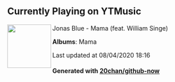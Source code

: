 ## Currently Playing on YTMusic

[<img align="left" width="100" src="https://lh3.googleusercontent.com/Z0Piw6xWbl7nl5swNnXTSnwILM1FErCmAYAI9HXjeTPy8xSetHyrnWY1HACt5aT1i2tP7VopJdeICj_p">](https://music.youtube.com/channel/UC9TtDYU2xYw98fHJS2l6Egw)

Jonas Blue - Mama (feat. William Singe)

**Albums**: Mama

Last updated at 08/04/2020 18:16

#### Generated with [20chan/github-now](https://github.com/20chan/github-now)


<!--
**20chan/20chan** is a ✨ _special_ ✨ repository because its `README.md` (this file) appears on your GitHub profile.

Here are some ideas to get you started:

- 🔭 I’m currently working on ...
- 🌱 I’m currently learning ...
- 👯 I’m looking to collaborate on ...
- 🤔 I’m looking for help with ...
- 💬 Ask me about ...
- 📫 How to reach me: ...
- 😄 Pronouns: ...
- ⚡ Fun fact: ...
-->
